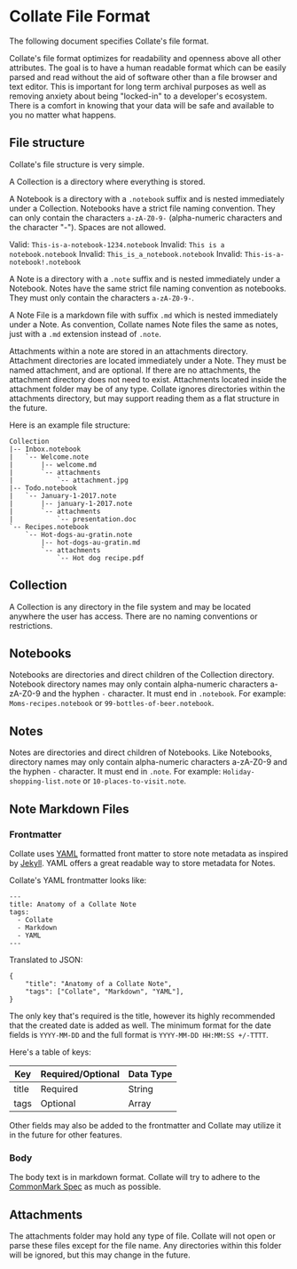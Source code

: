 # Collate File Format
The following document specifies Collate's file format.

Collate's file format optimizes for readability and openness above all other attributes.  The goal is to have a human readable format which can be easily parsed and read without the aid of software other than a file browser and text editor.  This is important for long term archival purposes as well as removing anxiety about being "locked-in" to a developer's ecosystem.  There is a comfort in knowing that your data will be safe and available to you no matter what happens.

## File structure

Collate's file structure is very simple.  

A Collection is a directory where everything is stored.

A Notebook is a directory with a `.notebook` suffix and is nested immediately under a Collection.  Notebooks have a strict file naming convention.  They can only contain the characters `a-zA-Z0-9-` (alpha-numeric characters and the character "-").  Spaces are not allowed.

Valid: `This-is-a-notebook-1234.notebook`
Invalid: `This is a notebook.notebook`
Invalid: `This_is_a_notebook.notebook`
Invalid: `This-is-a-notebook!.notebook`

A Note is a directory with a `.note` suffix and is nested immediately under a Notebook.  Notes have the same strict file naming convention as notebooks.  They must only contain the characters `a-zA-Z0-9-`.

A Note File is a markdown file with suffix `.md` which is nested immediately under a Note.  As convention, Collate names Note files the same as notes, just with a `.md` extension instead of `.note`.

Attachments within a note are stored in an attachments directory.  Attachment directories are located immediately under a Note.  They must be named attachment, and are optional.  If there are no attachments, the attachment directory does not need to exist.  Attachments located inside the attachment folder may be of any type.  Collate ignores directories within the attachments directory, but may support reading them as a flat structure in the future.


Here is an example file structure:

	Collection
	|-- Inbox.notebook
	|   `-- Welcome.note
	|       |-- welcome.md
	|       `-- attachments
	|           `-- attachment.jpg
	|-- Todo.notebook
	|   `-- January-1-2017.note
	|       |-- january-1-2017.note
	|       `-- attachments
	|           `-- presentation.doc
	`-- Recipes.notebook
	    `-- Hot-dogs-au-gratin.note
	        |-- hot-dogs-au-gratin.md
	        `-- attachments
	            `-- Hot dog recipe.pdf


## Collection

A Collection is any directory in the file system and may be located anywhere the user has access.  There are no naming conventions or restrictions.

## Notebooks

Notebooks are directories and direct children of the Collection directory.  Notebook directory names may only contain alpha-numeric characters a-zA-Z0-9 and the hyphen `-` character. It must end in `.notebook`.  For example: `Moms-recipes.notebook` or `99-bottles-of-beer.notebook`.

## Notes

Notes are directories and direct children of Notebooks.  Like Notebooks, directory names may only contain alpha-numeric characters a-zA-Z0-9 and the hyphen `-` character.  It must end in `.note`.  For example: `Holiday-shopping-list.note` or `10-places-to-visit.note`.

## Note Markdown Files
### Frontmatter
Collate uses [YAML](http://yaml.org/) formatted front matter to store note metadata as inspired by [Jekyll](https://jekyllrb.com/docs/frontmatter/).  YAML offers a great readable way to store metadata for Notes.

Collate's YAML frontmatter looks like:

```
---
title: Anatomy of a Collate Note
tags:
  - Collate
  - Markdown
  - YAML
---
```

Translated to JSON:

```
{
	"title": "Anatomy of a Collate Note",
	"tags": ["Collate", "Markdown", "YAML"],
}
```
The only key that's required is the title, however its highly recommended that the created date is added as well.  The minimum format for the date fields is `YYYY-MM-DD` and the full format is `YYYY-MM-DD HH:MM:SS +/-TTTT`.

Here's a table of keys:

| Key         	| Required/Optional 	| Data Type 	|
|-------------	|-------------------	|-----------	|
| title       	| Required          	| String    	|
| tags        	| Optional          	| Array     	|

Other fields may also be added to the frontmatter and Collate may utilize it in the future for other features.

### Body

The body text is in markdown format.  Collate will try to adhere to the [CommonMark Spec](http://commonmark.org/) as much as possible.


## Attachments

The attachments folder may hold any type of file.  Collate will not open or parse these files except for the file name.  Any directories within this folder will be ignored, but this may change in the future.
